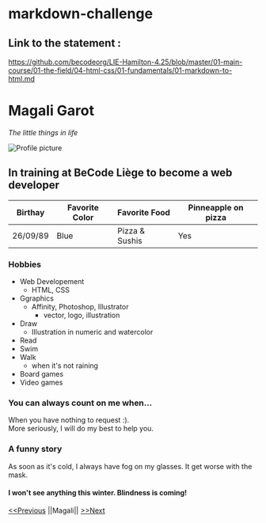 # markdown-challenge

## Link to the statement :
https://github.com/becodeorg/LIE-Hamilton-4.25/blob/master/01-main-course/01-the-field/04-html-css/01-fundamentals/01-markdown-to-html.md

# Magali Garot

*The little things in life*


![Profile picture](https://media-exp1.licdn.com/dms/image/C5603AQH6_wRw1oo1_Q/profile-displayphoto-shrink_200_200/0?e=1606953600&v=beta&t=04SQggIj5A72JBIIWZay0bDyJC1Dqyd3djPWDxRS7SY)

## In training at BeCode Liège to become a web developer

| Birthay | Favorite Color | Favorite Food | Pinneapple on pizza |
| ------- | -------------- | ------------- | ------------------- |
|26/09/89 |     Blue       |Pizza & Sushis |     Yes             |


### Hobbies
* Web Developement
    - HTML, CSS
* Ggraphics
    - Affinity, Photoshop, Illustrator
        - vector, logo, illustration
* Draw
    - Illustration in numeric and watercolor
* Read
* Swim
* Walk
    - when it's not raining
* Board games
* Video games   

### You can always count on me when... 

When you have nothing to request :). <br/>
More seriously, I will do my best to help you.

### A funny story

As soon as it's cold, I always have fog on my glasses. It get worse with the mask. 

#### I won't see anything this winter. Blindness is coming!

[<<Previous](https://github.com/KevKsar/markdown-challenge) ||Magali|| [>>Next](https://github.com/Maud-Pixel/markdow-challenge)